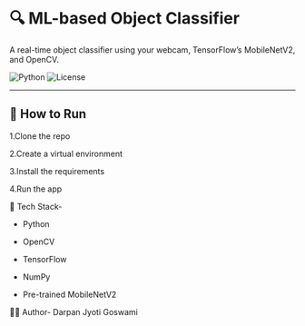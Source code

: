 # 🔍 ML-based Object Classifier

A real-time object classifier using your webcam, TensorFlow’s MobileNetV2, and OpenCV.

![Python](https://img.shields.io/badge/python-3.10+-white.svg)
![License](https://img.shields.io/badge/license-MIT-green)

---

## 🚀 How to Run

1.Clone the repo

   
   
2.Create a virtual environment
   

3.Install the requirements
  

4.Run the app



🧠 Tech Stack-
  * Python

  * OpenCV

  * TensorFlow

  * NumPy

  * Pre-trained MobileNetV2

🧑‍💻 Author-
   Darpan Jyoti Goswami





